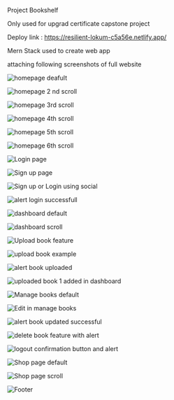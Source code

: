 Project Bookshelf

Only used for upgrad certificate capstone project

Deploy link : https://resilient-lokum-c5a56e.netlify.app/

Mern Stack used to create web app 

attaching following screenshots of full website

![homepage deafult](https://github.com/Ytharthsharma/BookShelf/assets/148276227/9cf0abf8-cf13-468a-98ef-0f7897cf769e)

![homepage 2 nd scroll](https://github.com/Ytharthsharma/BookShelf/assets/148276227/d6bdc003-aab6-48df-aca7-2403448acba8)

![homepage 3rd scroll](https://github.com/Ytharthsharma/BookShelf/assets/148276227/399c4165-b56d-46aa-8e64-f9f001a1a993)

![homepage 4th scroll](https://github.com/Ytharthsharma/BookShelf/assets/148276227/420ac433-a4f6-48af-9e65-2cc47d6ef2f1)

![homepage 5th scroll](https://github.com/Ytharthsharma/BookShelf/assets/148276227/4a678157-ebba-4267-b874-b695cb7f1e6d)

![homepage 6th scroll](https://github.com/Ytharthsharma/BookShelf/assets/148276227/bd392f5a-44dc-4fd0-b948-50971d81ae1a)

![Login page](https://github.com/Ytharthsharma/BookShelf/assets/148276227/59031622-2c45-486e-9d86-a66fbfc44963)

![Sign up page](https://github.com/Ytharthsharma/BookShelf/assets/148276227/cf4e8301-530c-426d-a72a-7d97ac73eeb4)

![Sign up or Login using social ](https://github.com/Ytharthsharma/BookShelf/assets/148276227/e6cbb405-46d2-4769-83c5-5eb674030ac7)

![alert login successfull](https://github.com/Ytharthsharma/BookShelf/assets/148276227/68321c01-7fd1-4de6-9442-d1873d910e07)

![dashboard default](https://github.com/Ytharthsharma/BookShelf/assets/148276227/2e682cdd-e750-4fa2-acbd-8789b8a00c30)

![dashboard scroll](https://github.com/Ytharthsharma/BookShelf/assets/148276227/a15c39a3-16cb-4c61-be94-2951819ac40f)

![Upload book feature](https://github.com/Ytharthsharma/BookShelf/assets/148276227/04e285cf-7ad3-4996-8cbc-f76bed3a3a32)

![upload book example](https://github.com/Ytharthsharma/BookShelf/assets/148276227/6c1e437f-d7dc-4ca5-8c6d-ffc49ae757fd)

![alert book uploaded](https://github.com/Ytharthsharma/BookShelf/assets/148276227/836987e1-94a5-447b-8117-e976a89fab8a)

![uploaded book 1 added in dashboard](https://github.com/Ytharthsharma/BookShelf/assets/148276227/3bb24871-478f-46ae-81ac-038cadc624fd)

![Manage books default](https://github.com/Ytharthsharma/BookShelf/assets/148276227/81e68c5d-c38e-4d46-bb74-5ed0036646eb)

![Edit in manage books](https://github.com/Ytharthsharma/BookShelf/assets/148276227/927355e7-7a0a-4855-8868-f32ef7ccb1fe)

![alert book updated successful](https://github.com/Ytharthsharma/BookShelf/assets/148276227/ea468e95-8bbd-4926-a8f3-9e7f4e8d340f)

![delete book feature with alert](https://github.com/Ytharthsharma/BookShelf/assets/148276227/a3ccb14c-5068-4465-a2c5-c4fdbe1d6068)

![logout confirmation button and alert](https://github.com/Ytharthsharma/BookShelf/assets/148276227/e1777809-8f45-48aa-b149-3813409e85ed)

![Shop page default](https://github.com/Ytharthsharma/BookShelf/assets/148276227/2cf00f89-726d-4f2d-a7f0-aebe27f018b7)

![Shop page scroll](https://github.com/Ytharthsharma/BookShelf/assets/148276227/724791ff-832e-435c-8ff5-e409fad6ddeb)

![Footer](https://github.com/Ytharthsharma/BookShelf/assets/148276227/f4876997-9ea3-4606-b0e1-c554b37ab60e)















